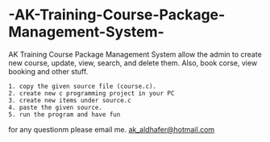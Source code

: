 # -AK-Training-Course-Package-Management-System-
 AK Training Course Package Management System  allow the admin to create new course, update, view, search, and delete them. Also, book corse, view booking and other stuff.
 
    1. copy the given source file (course.c).
    2. create new c programming project in your PC
    3. create new items under source.c
    4. paste the given source.
    5. run the program and have fun

for any questionm please email me. ak_aldhafer@hotmail.com
